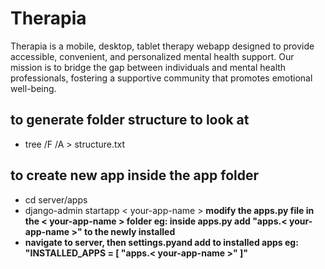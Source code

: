 # Therapia

Therapia is a mobile, desktop, tablet therapy webapp designed to provide accessible, convenient, and personalized mental health support. Our mission is to bridge the gap between individuals and mental health professionals, fostering a supportive community that promotes emotional well-being.

## to generate folder structure to look at

- tree /F /A > structure.txt

## to create new app inside the app folder

- cd server/apps
- django-admin startapp < your-app-name >
  <strong> modify the apps.py file in the < your-app-name > folder <strong>
  eg: inside apps.py add "apps.< your-app-name >" to the newly installed
- navigate to server, then settings.pyand add to installed apps
  eg: "INSTALLED_APPS = [
  "apps.< your-app-name >"
  ]"
